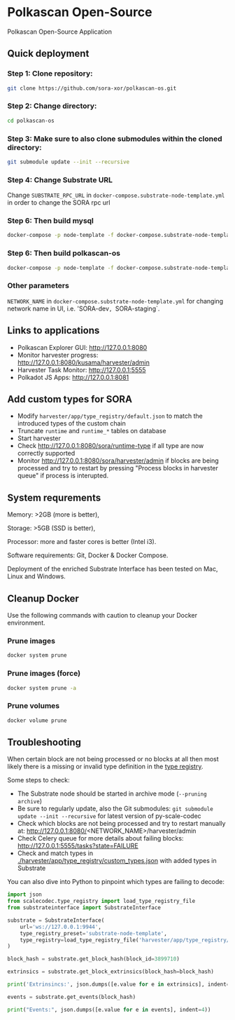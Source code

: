 # Polkascan Open-Source
Polkascan Open-Source Application

## Quick deployment
### Step 1: Clone repository: 
```bash
git clone https://github.com/sora-xor/polkascan-os.git
```
### Step 2: Change directory: 
```bash
cd polkascan-os
```
### Step 3: Make sure to also clone submodules within the cloned directory: 
```bash
git submodule update --init --recursive
```
### Step 4: Change Substrate URL
Change `SUBSTRATE_RPC_URL` in `docker-compose.substrate-node-template.yml` in order to change the SORA rpc url
### Step 6: Then build mysql
```bash
docker-compose -p node-template -f docker-compose.substrate-node-template.yml up -d mysql
```
### Step 6: Then build polkascan-os
```bash
docker-compose -p node-template -f docker-compose.substrate-node-template.yml up --build
```
### Other parameters
`NETWORK_NAME` in `docker-compose.substrate-node-template.yml` for changing network name in UI, i.e. 'SORA-dev`, `SORA-staging`.


## Links to applications
* Polkascan Explorer GUI: http://127.0.0.1:8080
* Monitor harvester progress: http://127.0.0.1:8080/kusama/harvester/admin
* Harvester Task Monitor: http://127.0.0.1:5555
* Polkadot JS Apps: http://127.0.0.1:8081


## Add custom types for SORA
* Modify `harvester/app/type_registry/default.json` to match the introduced types of the custom chain
* Truncate `runtime` and `runtime_*` tables on database
* Start harvester
* Check http://127.0.0.1:8080/sora/runtime-type if all type are now correctly supported
* Monitor http://127.0.0.1:8080/sora/harvester/admin if blocks are being processed and try to restart by pressing "Process blocks in harvester queue" if process is interupted.

## System requrements
Memory: >2GB (more is better), 

Storage: >5GB (SSD is better), 

Processor: more and faster cores is better (Intel i3).

Software requirements: Git, Docker & Docker Compose.

Deployment of the enriched Substrate Interface has been tested on Mac, Linux and Windows.


## Cleanup Docker
Use the following commands with caution to cleanup your Docker environment.

### Prune images
```bash
docker system prune
```

### Prune images (force)
```bash
docker system prune -a
```

### Prune volumes
```bash
docker volume prune
```

## Troubleshooting

When certain block are not being processed or no blocks at all then most likely there is a missing or invalid type definition in the [type registry](https://github.com/polkascan/polkascan-pre-harvester/blob/c5f544ad631e3754ba1e818a26b7aac1ef11f287/app/type_registry/custom_types.json).

Some steps to check:

* The Substrate node should be started in archive mode (`--pruning archive`)
* Be sure to regularly update, also the Git submodules: `git submodule update --init --recursive` for latest version of py-scale-codec
* Check which blocks are not being processed and try to restart manually at: http://127.0.0.1:8080/<NETWORK_NAME>/harvester/admin
* Check Celery queue for more details about failing blocks: http://127.0.0.1:5555/tasks?state=FAILURE
* Check and match types in [./harvester/app/type_registry/custom_types.json](https://github.com/polkascan/polkascan-pre-harvester/blob/c5f544ad631e3754ba1e818a26b7aac1ef11f287/app/type_registry/custom_types.json) with added types in Substrate 

You can also dive into Python to pinpoint which types are failing to decode:

```python
import json
from scalecodec.type_registry import load_type_registry_file
from substrateinterface import SubstrateInterface

substrate = SubstrateInterface(
    url='ws://127.0.0.1:9944',
    type_registry_preset='substrate-node-template',
    type_registry=load_type_registry_file('harvester/app/type_registry/custom_types.json'),
)

block_hash = substrate.get_block_hash(block_id=3899710)

extrinsics = substrate.get_block_extrinsics(block_hash=block_hash)

print('Extrinsincs:', json.dumps([e.value for e in extrinsics], indent=4))

events = substrate.get_events(block_hash)

print("Events:", json.dumps([e.value for e in events], indent=4))
```
